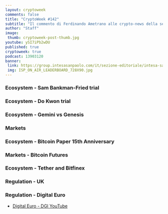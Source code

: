 ```yaml
---
layout: cryptoweek
comments: false
title: "CryptoWeek #142"
subtitle: "Il commento di Ferdinando Ametrano alle crypto-news della settimana."
author: "Staff"
image:
 thumb: cryptoweek-post-thumb.jpg
youtube: ySI7iPb2wDU
published: true
cryptoweek: true
podcast: 13903120
banner:
 link: https://group.intesasanpaolo.com/it/sezione-editoriale/intesa-sanpaolo-on-air?utm_campaign=GoldInstitute&utm_source=GoldInstitute&utm_medium=Banner_CPM&utm_content=DisplayAwareness&utm_term=GoldInstitute_Banner_CPM_GoldInstitute_
 img: ISP_ON_AIR_LEADERBOARD_728X90.jpg
---
```


### Ecosystem - Sam Bankman-Fried trial

### Ecosystem - Do Kwon trial

### Ecosystem - Gemini vs Genesis

### Markets

### Ecosystem - Bitcoin Paper 15th Anniversary

### Markets - Bitcoin Futures

### Ecosystem - Tether and Bitfinex

### Regulation - UK

### Regulation - Digital Euro

- [Digital Euro - DGI YouTube](https://www.youtube.com/watch?v=sdX5CGmqXrs)
